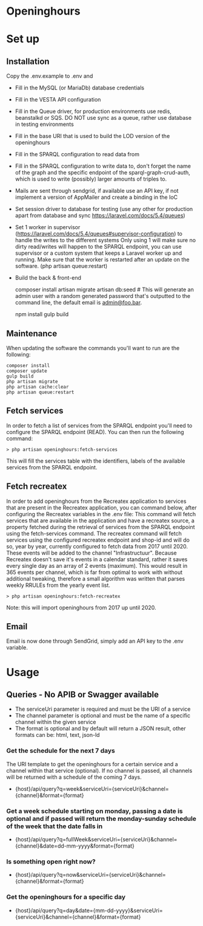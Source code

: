 # Openinghours

# Set up
## Installation
Copy the .env.example to .env and

- Fill in the MySQL (or MariaDb) database credentials
- Fill in the VESTA API configuration
- Fill in the Queue driver, for production environments use redis, beanstalkd or SQS. DO NOT use sync as a queue, rather use database in testing environments
- Fill in the base URI that is used to build the LOD version of the openinghours
- Fill in the SPARQL configuration to read data from
- Fill in the SPARQL configuration to write data to, don't forget the name of the graph and the specific endpoint of the sparql-graph-crud-auth, which is used to
write (possibly) larger amounts of triples to.
- Mails are sent through sendgrid, if available use an API key, if not implement a version of AppMailer and create a binding in the IoC
- Set session driver to database for testing (use any other for production apart from database and sync https://laravel.com/docs/5.4/queues)
- Set 1 worker in supervisor (https://laravel.com/docs/5.4/queues#supervisor-configuration) to handle the writes to the different systems
    Only using 1 will make sure no dirty read/writes will happen to the SPARQL endpoint, you can use supervisor or a custom system that keeps a Laravel worker up and running. Make sure that the worker is restarted after an update on the software. (php artisan queue:restart)
- Build the back & front-end

    composer install
    artisan migrate
    artisan db:seed # This will generate an admin user with a random generated password that's outputted to the command line, the default email is admin@foo.bar.

    npm install
    gulp build

## Maintenance

When updating the software the commands you'll want to run are the following:

    composer install
    composer update
    gulp build
    php artisan migrate
    php artisan cache:clear
    php artisan queue:restart

## Fetch services

In order to fetch a list of services from the SPARQL endpoint you'll need to configure the SPARQL endpoint (READ). You can then run the following command:

    > php artisan openinghours:fetch-services

This will fill the services table with the identifiers, labels of the available services from the SPARQL endpoint.

## Fetch recreatex

In order to add openinghours from the Recreatex application to services that are present in the Recreatex application, you can command below, after configuring the Recreatex variables in the .env file:
This command will fetch services that are available in the application and have a recreatex source, a property fetched during the retrieval of services from the SPARQL endpoint using the fetch-services command.
The recreatex command will fetch services using the configured recreatex endpoint and shop-id and will do so, year by year, currently configured to fetch data from 2017 until 2020. These events will be added to the channel "Infrastructuur".
Because Recreatex doesn't save it's events in a calendar standard, rather it saves every single day as an array of 2 events (maximum).
This would result in 365 events per channel, which is far from optimal to work with without additional tweaking, therefore a small algorithm was written that parses weekly RRULEs from the yearly event list.

    > php artisan openinghours:fetch-recreatex

Note: this will import openinghours from 2017 up until 2020.

## Email

Email is now done through SendGrid, simply add an API key to the .env variable.

# Usage

## Queries - No APIB or Swagger available

- The serviceUri parameter is required and must be the URI of a service
- The channel parameter is optional and must be the name of a specific channel within the given service
- The format is optional and by default will return a JSON result, other formats can be: html, text, json-ld

### Get the schedule for the next 7 days

The URI template to get the openinghours for a certain service and a channel within that service (optional).
If no channel is passed, all channels will be returned with a schedule of the coming 7 days.

- {host}/api/query?q=week&serviceUri={serviceUri}&channel={channel}&format={format}

### Get a week schedule starting on monday, passing a date is optional and if passed will return the monday-sunday schedule of the week that the date falls in

- {host}/api/query?q=fullWeek&serviceUri={serviceUri}&channel={channel}&date=dd-mm-yyyy&format={format}

### Is something open right now?

- {host}/api/query?q=now&serviceUri={serviceUri}&channel={channel}&format={format}

### Get the openinghours for a specific day

- {host}/api/query?q=day&date={mm-dd-yyyy}&serviceUri={serviceUri}&channel={channel}&format={format}